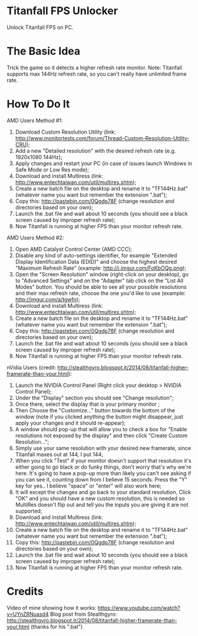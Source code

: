 Titanfall FPS Unlocker
======================

Unlock Titanfall FPS on PC.

The Basic Idea
==============

Trick the game so it detects a higher refresh rate monitor. Note: Titanfall supports max 144Hz refresh rate, so you can't really have unlimited frame rate.

How To Do It
============

AMD Users Method #1:

  1.  Download Custom Resolution Utility (link: http://www.monitortests.com/forum/Thread-Custom-Resolution-Utility-CRU);
  2.  Add a new "Detailed resolution" with the desired refresh rate (e.g. 1920x1080 144Hz);
  3.  Apply changes and restart your PC (in case of issues launch Windows in Safe Mode or Low Res mode);
  4.  Download and install Multiress (link: http://www.entechtaiwan.com/util/multires.shtm);
  5.  Create a new batch file on the desktop and rename it to "TF144Hz.bat" (whatever name you want but remember the extension ".bat");
  6.  Copy this: http://pastebin.com/0Qgdp78F (change resolution and directories based on your own);
  7.  Launch the .bat file and wait about 10 seconds (you should see a black screen caused by improper refresh rate);
  8.  Now Titanfall is running at higher FPS than your monitor refresh rate.

AMD Users Method #2:

  1.  Open AMD Catalyst Control Center (AMD CCC);
  2.  Disable any kind of auto-settings identifier, for example "Extended Display Identification Data (EDID)" and choose the highest desired "Maximum Refresh Rate" (example: http://i.imgur.com/FoKbOQg.png);
  3.  Open the "Screen Resolution" window (right-click on your desktop), go to "Advanced Settings" and on the "Adapter" tab click on the "List All Modes" button. You should be able to see all your possible resolutions and their max refresh rate, choose the one you'd like to use (example: http://imgur.com/a/tgwfn);
  4.  Download and install Multiress (link: http://www.entechtaiwan.com/util/multires.shtm);
  5.  Create a new batch file on the desktop and rename it to "TF144Hz.bat" (whatever name you want but remember the extension ".bat");
  6.  Copy this: http://pastebin.com/0Qgdp78F (change resolution and directories based on your own);
  7.  Launch the .bat file and wait about 10 seconds (you should see a black screen caused by improper refresh rate);
  8.  Now Titanfall is running at higher FPS than your monitor refresh rate.

nVidia Users (credit: http://stealthgyro.blogspot.it/2014/08/titanfall-higher-framerate-than-your.html):

  1.  Launch the NVIDIA Control Panel (Right click your desktop > NVIDIA Control Panel);
  2.  Under the "Display" section you should see "Change resolution";
  3.  Once there, select the display that is your primary monitor ;
  4.  Then Choose the "Customize..." button towards the bottom of the window (note if you clicked anything the button might disappear, just apply your changes and it should re-appear);
  5.  A window should pop-up that will allow you to check a box for "Enable resolutions not exposed by the display" and then click "Create Custom Resolution...";
  6.  Simply use your same resolution with your desired new framerate, since Titanfall maxes out at 144, I put 144;
  7.  When you click "Test" if your monitor doesn't support that resolution it's either going to go black or do funky things, don't worry that's why we're here. It's going to have a pop-up more than likely you can't see asking if you can see it, counting down from I believe 15 seconds. Press the "Y" key for yes.. I believe "space" or "enter" will also work here;
  8.  It will except the changes and go back to your standard resolution, Click "OK" and you should have a new custom resolution, this is needed so MultiRes doesn't flip out and tell you the inputs you are giving it are not supported;
  9.  Download and install Multiress (link: http://www.entechtaiwan.com/util/multires.shtm);
  10.  Create a new batch file on the desktop and rename it to "TF144Hz.bat" (whatever name you want but remember the extension ".bat");
  11.  Copy this: http://pastebin.com/0Qgdp78F (change resolution and directories based on your own);
  12.  Launch the .bat file and wait about 10 seconds (you should see a black screen caused by improper refresh rate);
  13.  Now Titanfall is running at higher FPS than your monitor refresh rate.

Credits
=======

Video of mine showing how it works: https://www.youtube.com/watch?v=UYnZRNuasd4
Blog post from Stealthgyro: http://stealthgyro.blogspot.it/2014/08/titanfall-higher-framerate-than-your.html (thanks for his ".bat")
